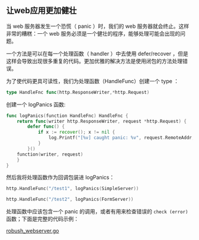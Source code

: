 ## 让web应用更加健壮

当 web 服务器发生一个恐慌（ panic ）时，我们的 web 服务器就会终止。这样非常的糟糕：一个 web 服务必须是一个健壮的程序，能够处理可能会出现的问题。

一个方法是可以在每一个处理函数（ handler ）中去使用 defer/recover ，但是这样会导致出现很多重复的代码。更加优雅的解决方法是使用闭包的方法处理错误。

为了使代码更具可读性，我们为处理函数（HandleFunc）创建一个 type ：

```go
type HandleFnc func(http.ResponseWriter,*http.Request)
```

创建一个 logPanics 函数:

```go
func logPanics(function HandleFnc) HandleFnc {
    return func(writer http.ResponseWriter, request *http.Request) {
        defer func() {
            if x := recover(); x != nil {
                log.Printf("[%v] caught panic: %v", request.RemoteAddr, x)
            }
        }()
    function(writer, request)
    }
}
```

然后我将处理函数作为回调包装进 logPanics：

```go
http.HandleFunc("/test1", logPanics(SimpleServer))

http.HandleFunc("/test2", logPanics(FormServer))
```

处理函数中应该包含一个 panic 的调用，或者有用来检查错误的 `check (error)` 函数；下面是完整的代码示例：

[robush_webserver.go](./src/robush_webserver.go)